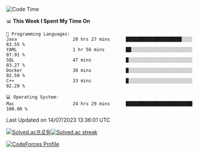 
<!--START_SECTION:waka-->
![Code Time](http://img.shields.io/badge/Code%20Time-2%2C826%20hrs%203%20mins-blue)

📊 **This Week I Spent My Time On** 

```text
💬 Programming Languages: 
Java                     20 hrs 27 mins      █████████████████████░░░░   83.55 % 
YAML                     1 hr 56 mins        ██░░░░░░░░░░░░░░░░░░░░░░░   07.91 % 
SQL                      47 mins             █░░░░░░░░░░░░░░░░░░░░░░░░   03.27 % 
Docker                   38 mins             █░░░░░░░░░░░░░░░░░░░░░░░░   02.59 % 
C++                      33 mins             █░░░░░░░░░░░░░░░░░░░░░░░░   02.29 % 

💻 Operating System: 
Mac                      24 hrs 29 mins      █████████████████████████   100.00 % 
```


 Last Updated on 14/07/2023 13:36:01 UTC
<!--END_SECTION:waka-->


[![Solved.ac프로필](http://mazassumnida.wtf/api/generate_badge?boj=hckim96)](https://solved.ac/hckim96)[![Solved.ac streak](http://mazandi.herokuapp.com/api?handle=hckim96&theme=dark)](https://solved.ac/hckim96)


[![CodeForces Profile](https://cf.leed.at?id=hckim96)](https://codeforces.com/profile/hckim96)

